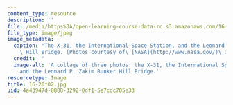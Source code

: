 ```yaml
---
content_type: resource
description: ''
file: /media/https%3A/open-learning-course-data-rc.s3.amazonaws.com/16-20-structural-mechanics-fall-2002/4a43947d888832920df15e7cdc705e33_16-20f02.jpg
file_type: image/jpeg
image_metadata:
  caption: "The X-31, the International Space Station, and the Leonard P. Zakim Bunker\
    \ Hill Bridge. (Photos courtesy of\_[NASA](http://www.nasa.gov/)\_and\_[OCW](http://ocw.mit.edu).)"
  credit: ''
  image-alt: 'A collage of three photos: the X-31, the International Space Station,
    and the Leonard P. Zakim Bunker Hill Bridge.'
resourcetype: Image
title: 16-20f02.jpg
uid: 4a43947d-8888-3292-0df1-5e7cdc705e33
---
```


